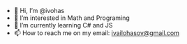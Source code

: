 - 👋 Hi, I’m @ivohas
- 👀 I’m interested in Math and Programing
- 🌱 I’m currently learning C# and JS
- 📫 How to reach me on my email: ivailohasov@gmail.com

<!---
ivohas/ivohas is a ✨ special ✨ repository because its `README.md` (this file) appears on your GitHub profile.
You can click the Preview link to take a look at your changes.
--->

